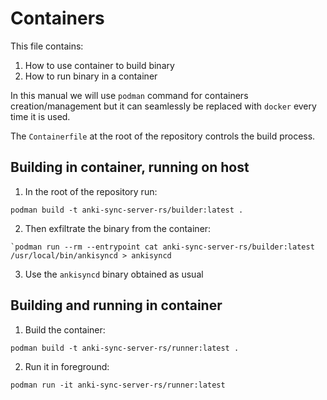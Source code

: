 # Containers 

This file contains:

1. How to use container to build binary
2. How to run binary in a container

In this manual we will use `podman` command for containers creation/management but it can seamlessly be replaced with `docker` every time it is used.

The `Containerfile` at the root of the repository controls the build process.

## Building in container, running on host

1. In the root of the repository run: 
```
podman build -t anki-sync-server-rs/builder:latest .
```
2. Then exfiltrate the binary from the container:
```
`podman run --rm --entrypoint cat anki-sync-server-rs/builder:latest /usr/local/bin/ankisyncd > ankisyncd
```
3. Use the `ankisyncd` binary obtained as usual


## Building and running in container

1. Build the container: 
```
podman build -t anki-sync-server-rs/runner:latest .
```
2. Run it in foreground: 
```
podman run -it anki-sync-server-rs/runner:latest
```
